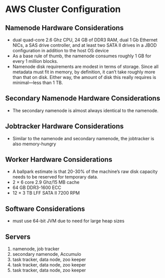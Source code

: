 # AWS Cluster Configuration

## Namenode Hardware Considerations
- dual quad-core 2.6 Ghz CPU, 24 GB of DDR3 RAM, dual 1 Gb Ethernet NICs, a SAS drive controller, and at
least two SATA II drives in a JBOD configuration in addition to the host OS device
- As a base rule of thumb, the namenode consumes roughly 1 GB for every 1 million blocks.
- Namenode disk requirements are modest in terms of storage. Since all metadata must fit in memory, by definition, it
can’t take roughly more than that on disk. Either way, the amount of disk this really requires is minimal—less than 1 TB.

## Secondary Namenode Hardware Considerations
- The secondary namenode is almost always identical to the namenode.

## Jobtracker Hardware Considerations
- Similar to the namenode and secondary namenode, the jobtracker is also memory-hungry

## Worker Hardware Considerations
- A ballpark estimate is that 20-30% of the machine’s raw disk capacity needs to be reserved for temporary data.
- 2 × 6 core 2.9 Ghz/15 MB cache
- 64 GB DDR3-1600 ECC
- 12 × 3 TB LFF SATA II 7200 RPM

## Software Considerations
- must use 64-bit JVM due to need for large heap sizes

## Servers
1. namenode, job tracker
2. secondary namenode, Accumulo
3. task tracker, data node, zoo keeper
4. task tracker, data node, zoo keeper
5. task tracker, data node, zoo keeper